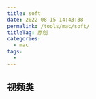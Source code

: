```yaml
---
title: soft
date: 2022-08-15 14:43:38
permalink: /tools/mac/soft/
titleTag: 原创
categories:
  - mac
tags:
  - 
---
```


## 视频类
